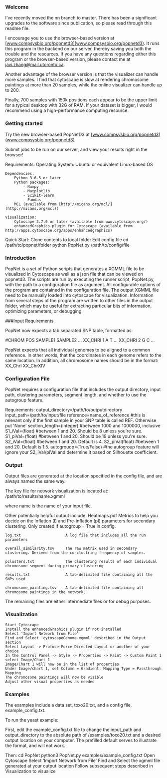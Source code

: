 ### Welcome

I've recently moved the nn branch to master. There has been a significant upgrades to the software since publication, so please read through this readme file. 

I encourage you to use the browser-based version at [www.compsysbio.org/popnetd3](www.compsysbio.org/popnetd3). It runs this program in the backend on our server, thereby saving you both the trouble and the resources. If you have any questions regarding either this program or the browser-based version, please contact me at [javi.zhang@mail.utoronto.ca](mailto:javi.zhang@mail.utoronto.ca). 

Another advantage of the browser version is that the visualizer can handle more samples. I find that cytoscape is slow at rendering chromosome paintings at more than 20 samples, while the online visualizer can handle up to 200. 

Finally, 700 samples with 150k positions each appear to be the upper limit for a typical desktop with 32G of RAM. If your dataset is bigger, I would recommend using a high-performance computing resource. 


### Getting started

Try the new browser-based PopNetD3 at [www.compsysbio.org/popnetd3](www.compsysbio.org/popnetd3)

Submit jobs to be run on our server, and view your results right in the browser!

Requirements:
	Operating System:
		Ubuntu or equivalent Linux-based OS

	Dependencies:
		Python 3.6.5 or later
		Python packages:
			- Numpy
			- Matplotlib
			- Scikit-learn 
			- Pandas
		MCL (available from [http://micans.org/mcl/](http://micans.org/mcl))
	
	Visualization:
		Cytoscape 2.7.0 or later (available from www.cytoscape.org/)
		enhancedGraphics plugin for Cytoscape (available from http://apps.cytoscape.org/apps/enhancedgraphics)

Quick Start:
	Clone contents to local folder
	Edit config file
	cd /path/to/popnet/folder
	python PopNet.py /path/to/config/file

### Introduction

PopNet is a set of Python scripts that generates a XGMML file to be visualized in Cytoscape as well as a json file that can be viewed on popnetd3. 
The scripts are run by executing the runner script, PopNet.py, with the path to a configuration file as argument. All configurable
options of the program are contained in the configuration file. The output XGMML file need to be manually loaded
into cytoscape for visualization. Information from several steps of the program are written to other files in the
output folder, which may be useful for extracting particular bits of information, optimizing parameters, or debugging

###Input Requirements

PopNet now expects a tab separated SNP table, formatted as:

\#CHROM	POS	SAMPLE1	SAMPLE2	...
XX_CHRI	1	A	T	...
XX_CHRI	2	G	C	...

PopNet expects that all individual genomes to be aligned to a common reference. In other words, that the coordinates
in each genome refers to the same location. In addition, all chromosome names should be in the format:
	XX_ChrI
	XX_ChrXIV

### Configuration File

PopNet requires a configuration file that includes the output directory, input path, clustering parameters, segment length,
and whether to use the autogroup feature.

Requirements:
output_directory=/path/to/outputdirectory
input_path=/path/to/input/file
reference=name_of_reference #this is relevant only if the first sample in your SNP table is called REF. Otherwise put 'None'
section_length=(integer) #between 1000 and 1000000, inclusive
S1_iVal=(float) #between 1 and 20. Should be 8 unless you're sure.
S1_piVal=(float) #between 1 and 20. Should be 19 unless you're sure.
S2_iVal=(float) #between 1 and 20. Default is 4.
S2_piVal(float) #between 1 and 20. Default is 1.5.
autogrouop=(True/False) #the autogroup feature will ignore your S2_iVal/piVal and determine it based on Silhouette coefficient. 

### Output

Output files are generated at the location specified in the config file, and are always named the same way.

The key file for network visualization is located at:
	/path/to/results/name.xgmml

where name is the name of your input file. 

Other potentially helpful output include:
	Heatmaps.pdf               Metrics to help you decide on the Inflation (I) and Pre-inflation (pI) parameters for 
	                           secondary clustering. Only created if autogroup = True in config. 

	log.txt                    A log file that includes all the run parameters

	overall_similarity.tsv     The raw matrix used in secondary clustering. Derived from the co-clustring frequency of samples.

	pclusters.txt              The clustering results of each individual chromosome segment during primary clustering

	results.txt                A tab-delimited file containing all the SNPs used

	chromosome_painting.tsv    A tab-delimited file containing all chromosome paintings in the network.

The remaining files are either intermediate files or for debug purposes.

### Visualization

	Start Cytoscape
	Install the enhancedGraphics plugin if not installed
	Select 'Import Network from File'
	Find and Select 'cytoscapeGenome.xgmml' described in the Output section
	Select Layout -> Profuse Force Directed Layout or another of your choice
	In the Control Panel -> Style -> Properties -> Paint -> Custom Paint 1 select Image/Chart 1
	Image/Chart 1 will now be in the list of properties
	Under Image/chart 1, set Column = Gradient, Mapping Type = Passthrough Mapping
	The chromosome paintings will now be visible
	Adjust other visual properties as needed


### Examples

The examples include a data set, toxo20.txt, and a config file, example_config.txt. 

To run the yeast example:

First, edit the example_config.txt file to change the input_path and output_directory to the absolute path of /examples/toxo20.txt and a desired output location on your computer. The prefilled default serves to illustrate the format, and will not work.

Then:
	cd PopNet
	python3 PopNet.py examples/example_config.txt
	Open Cytoscape
	Select 'Import Network from File'
	Find and Select the xgmml file generated at your output location
	Follow subsequent steps described in Visualization to visualize
